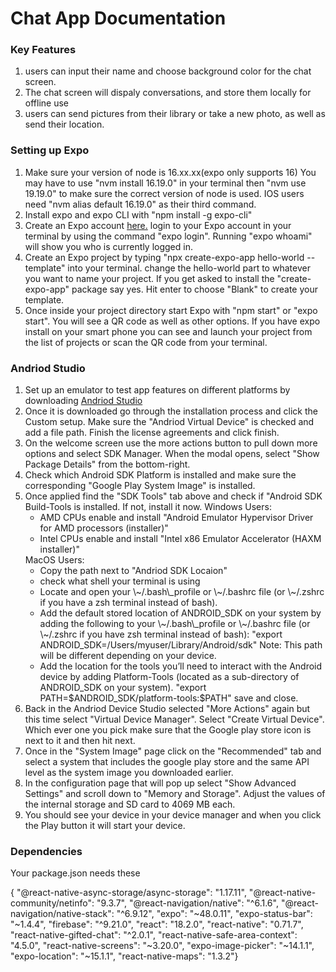 <h1>Chat App Documentation</h1>

<h3>Key Features</h3>

<ol>
  <li>
    users can input their name and choose background color for the chat screen.
  </li>
  <li>
    The chat screen will dispaly conversations, and store them locally for offline use
  </li>
  <li>
    users can send pictures from their library or take a new photo, as well as send their location.
  </li>
</ol>

<h3>Setting up Expo</h3>
<ol>
  <li>
    Make sure your version of node is 16.xx.xx(expo only supports 16)
    You may have to use "nvm install 16.19.0" in your terminal then "nvm use 19.19.0" to make sure the correct version of node is used. IOS users need "nvm alias default 16.19.0" as their third command.
  </li>
  <li>
    Install expo and expo CLI with "npm install -g expo-cli"
  </li>
  <li>
    Create an Expo account <a href="https://expo.dev/">here.</a> login to your Expo account in your terminal by using the command "expo login". Running "expo whoami" will show you who is currently logged in.
  </li>
  <li>
    Create an Expo project by typing "npx create-expo-app hello-world --template" into your terminal. change the hello-world part to whatever you want to name your project. If you get asked to install the "create-expo-app" package say yes. Hit enter to choose "Blank" to create your template.
  </li>
  <li>
    Once inside your project directory start Expo with "npm start" or "expo start". You will see a QR code as well as other options. If you have expo install on your smart phone you can see and launch your project from the list of projects or scan the QR code from your terminal.
  </li>
</ol>

<h3>Andriod Studio</h3>
<ol>
  <li>
    Set up an emulator to test app features on different platforms by downloading <a href="https://developer.android.com/studio">Andriod Studio</a>
  </li>
  <li>
   Once it is downloaded go through the installation process and click the Custom setup. Make sure the "Andriod Virtual Device" is checked and add a file path. Finish the license agreements and click finish.
  </li>
  <li>
    On the welcome screen use the more actions button to pull down more options and select SDK Manager. When the modal opens, select "Show Package Details" from the bottom-right.
  </li>
  <li>
    Check which Android SDK Platform is installed and make sure the corresponding "Google Play System Image" is installed.
  </li>
  <li>
    Once applied find the "SDK Tools" tab above and check if "Android SDK Build-Tools is installed. If not, install it now.
     Windows Users: 
      <ul>
        <li>
          AMD CPUs enable and install "Android Emulator Hypervisor Driver for AMD processors (installer)"
        </li>
        <li>
          Intel CPUs enable and install "Intel x86 Emulator Accelerator (HAXM installer)"
        </li>
      </ul>
      MacOS Users:
        <ul>
          <li>
            Copy the path next to "Andriod SDK Locaion"
          </li>
          <li>
            check what shell your terminal is using
          </li>
          <li>
            Locate and open your \~/.bash\_profile or \~/.bashrc file (or \~/.zshrc if you have a zsh terminal instead of bash). 
          </li>
          <li>
            Add the default stored location of ANDROID_SDK on your system by adding the following to your \~/.bash\_profile or \~/.bashrc file (or \~/.zshrc if you have zsh terminal instead of bash):
            "export ANDROID_SDK=/Users/myuser/Library/Android/sdk"
            Note: This path will be different depending on your device.
          </li>
          <li>
            Add the location for the tools you’ll need to interact with the Android device by adding Platform-Tools (located as a sub-directory of ANDROID_SDK on your system).
            "export PATH=$ANDROID_SDK/platform-tools:$PATH"
            save and close.
          </li>
        </ul>
  </li>
  <li>
   Back in the Andriod Device Studio selected "More Actions" again but this time select "Virtual Device Manager". Select "Create Virtual Device". Which ever one you pick make sure that the Google play store icon is next to it and then hit next.
  </li>
  <li>
    Once in the "System Image" page click on the "Recommended" tab and select a system that includes the google play store and the same API level as the system image you downloaded earlier.
  </li>
  <li>
    In the configuration page that will pop up select "Show Advanced Settings" and scroll down to "Memory and Storage". Adjust the values of the internal storage and SD card to 4069 MB each.
  </li>
  <li>
    You should see your device in your device manager and when you click the Play button it will start your device.
  </li>
</ol>

<h3>Dependencies</h3>
<p>Your package.json needs these</p>
<p>{
    "@react-native-async-storage/async-storage": "1.17.11",
    "@react-native-community/netinfo": "9.3.7",
    "@react-navigation/native": "^6.1.6",
    "@react-navigation/native-stack": "^6.9.12",
    "expo": "~48.0.11",
    "expo-status-bar": "~1.4.4",
    "firebase": "^9.21.0",
    "react": "18.2.0",
    "react-native": "0.71.7",
    "react-native-gifted-chat": "^2.0.1",
    "react-native-safe-area-context": "4.5.0",
    "react-native-screens": "~3.20.0",
    "expo-image-picker": "~14.1.1",
    "expo-location": "~15.1.1",
    "react-native-maps": "1.3.2"}
</p>
